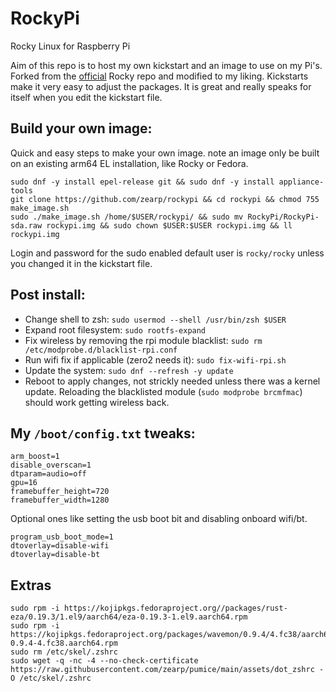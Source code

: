 # RockyPi
Rocky Linux for Raspberry Pi

Aim of this repo is to host my own kickstart and an image to use on my Pi's. Forked from the [official](https://git.resf.org/sig_altarch/RockyRpi) Rocky repo and modified to my liking. Kickstarts make it very easy to adjust the packages. It is great and really speaks for itself when you edit the kickstart file.

## Build your own image:
Quick and easy steps to make your own image. note an image only be built on an existing arm64 EL installation, like Rocky or Fedora.
```
sudo dnf -y install epel-release git && sudo dnf -y install appliance-tools
git clone https://github.com/zearp/rockypi && cd rockypi && chmod 755 make_image.sh
sudo ./make_image.sh /home/$USER/rockypi/ && sudo mv RockyPi/RockyPi-sda.raw rockypi.img && sudo chown $USER:$USER rockypi.img && ll rockypi.img
```
Login and password for the sudo enabled default user is ```rocky/rocky``` unless you changed it in the kickstart file.

## Post install:
- Change shell to zsh:
  ```sudo usermod --shell /usr/bin/zsh $USER```
- Expand root filesystem:
  ```sudo rootfs-expand```
- Fix wireless by removing the rpi module blacklist:
  ```sudo rm /etc/modprobe.d/blacklist-rpi.conf```
- Run wifi fix if applicable (zero2 needs it):
  ```sudo fix-wifi-rpi.sh```
- Update the system:
  ```sudo dnf --refresh -y update```
- Reboot to apply changes, not strickly needed unless there was a kernel update. Reloading the blacklisted module (```sudo modprobe brcmfmac```) should work getting wireless back.

## My ```/boot/config.txt``` tweaks:
```
arm_boost=1
disable_overscan=1
dtparam=audio=off
gpu=16
framebuffer_height=720
framebuffer_width=1280
```
Optional ones like setting the usb boot bit and disabling onboard wifi/bt.
```
program_usb_boot_mode=1
dtoverlay=disable-wifi
dtoverlay=disable-bt
```

## Extras
```
sudo rpm -i https://kojipkgs.fedoraproject.org//packages/rust-eza/0.19.3/1.el9/aarch64/eza-0.19.3-1.el9.aarch64.rpm
sudo rpm -i https://kojipkgs.fedoraproject.org/packages/wavemon/0.9.4/4.fc38/aarch64/wavemon-0.9.4-4.fc38.aarch64.rpm
sudo rm /etc/skel/.zshrc
sudo wget -q -nc -4 --no-check-certificate https://raw.githubusercontent.com/zearp/pumice/main/assets/dot_zshrc -O /etc/skel/.zshrc
```
